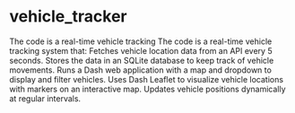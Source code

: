 # vehicle_tracker
The code is a real-time vehicle tracking
The code is a real-time vehicle tracking system that:
Fetches vehicle location data from an API every 5 seconds.
Stores the data in an SQLite database to keep track of vehicle movements.
Runs a Dash web application with a map and dropdown to display and filter vehicles.
Uses Dash Leaflet to visualize vehicle locations with markers on an interactive map.
Updates vehicle positions dynamically at regular intervals.
